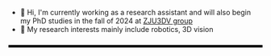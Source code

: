 
* 👋 Hi, I'm currently working as a research assistant and will also begin my PhD studies in the fall of 2024 at [ZJU3DV group](https://github.com/zju3dv) 
* 🙋 My research interests mainly include robotics, 3D vision

<!--
**HaoChenga/HaoChenga** is a ✨ _special_ ✨ repository because its `README.md` (this file) appears on your GitHub profile.

Here are some ideas to get you started:

- 🔭 I’m currently working on ...
- 🌱 I’m currently learning ...
- 👯 I’m looking to collaborate on ...
- 🤔 I’m looking for help with ...
- 💬 Ask me about ...
- 📫 How to reach me: ...
- 😄 Pronouns: ...
- ⚡ Fun fact: ...
-->
###


<!-- <h3 align="left">🔥:</h3> 
<div align="left">
  <img src="https://github-readme-stats.vercel.app/api/top-langs/?username=Haochenga&layout=compact&hide=javascript,html,SCSS,Ruby"  />
    <img src="https://streak-stats.demolab.com?user=HaoChenga&theme=transparent&hide_border=true&date_format=M%20j%5B%2C%20Y%5D"/>
</div>
-->

<hr style="border: 2px solid #000000;">
<!--
<div style="text-align: center;">
  <img src="https://github-readme-stats.vercel.app/api?username=HaoChenga&theme=transparent&show_icons=true&hide_rank=true&include_all_commits=true&disable_animations=true&&hide=prs,contribs&line_height=24"  />
  <img src="https://github-readme-stats.vercel.app/api/top-langs/?username=Haochenga&layout=compact&hide=javascript,html,SCSS,Ruby"  />
</div>
-->


###

